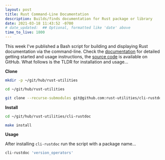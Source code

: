 ```yaml
---
layout: post
title: Rust Command-Line Documentation
description: Builds/finds documentation for Rust package or library
date: 2021-03-18 11:43:52 -0700
# date_updated:  ## Optional, formatted like 'date' above
time_to_live: 1800
---
```



This week I've published a Bash script for building and displaying Rust documentation via the command-line. Check the [documentation][link__documentation] for detailed getting started and usage instructions, the [source code][link__source] is available on GitHub. What follows is the TLDR for installation and usage...



**Clone**


```bash
mkdir -p ~/git/hub/rust-utilities

cd ~/git/hub/rust-utilities

git clone --recurse-submodules git@github.com:rust-utilities/cli-rustdoc.git
```


**Install**


```bash
cd ~/git/hub/rust-utilities/cli-rustdoc

make install
```


**Usage**


After installing `cli-rustdoc` run the script with a package name...


```bash
cli-rustdoc 'version_operators'
```



[link__documentation]: https://github.com/rust-utilities/rust-utilities/blob/main/.github/README.md "Repository documentation"

[link__source]: https://github.com/rust-utilities/rust-utilities "Repository source code"

[link__tweet]: https://twitter.com/S0_And_S0/status/1372657551414804484

